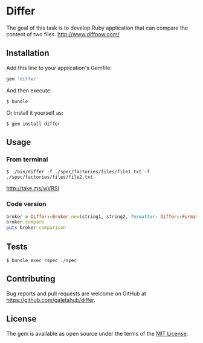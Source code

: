 # Differ

The goal of this task is to develop Ruby application that can compare the content of two files.
http://www.diffnow.com/

## Installation

Add this line to your application's Gemfile:

```ruby
gem 'differ'
```

And then execute:

    $ bundle

Or install it yourself as:

    $ gem install differ

## Usage

### From terminal

    $ ./bin/differ -f ./spec/factories/files/file1.txt -f ./spec/factories/files/file2.txt

http://take.ms/wVRSl

### Code version

```ruby
broker = Differ::Broker.new(string1, string2, formatter: Differ::Formatters::Text)
broker.compare
puts broker.comparison
```

## Tests

    $ bundle exec rspec ./spec

## Contributing

Bug reports and pull requests are welcome on GitHub at https://github.com/galetahub/differ.


## License

The gem is available as open source under the terms of the [MIT License](http://opensource.org/licenses/MIT).

